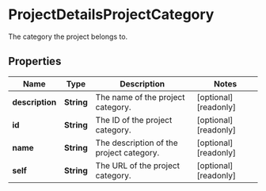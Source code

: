 

# ProjectDetailsProjectCategory

The category the project belongs to.

## Properties

| Name | Type | Description | Notes |
|------------ | ------------- | ------------- | -------------|
|**description** | **String** | The name of the project category. |  [optional] [readonly] |
|**id** | **String** | The ID of the project category. |  [optional] [readonly] |
|**name** | **String** | The description of the project category. |  [optional] [readonly] |
|**self** | **String** | The URL of the project category. |  [optional] [readonly] |



